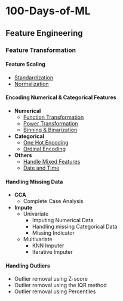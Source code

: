 # 100-Days-of-ML


## Feature Engineering 

### Feature Transformation 
#### Feature Scaling
  - [Standardization](https://github.com/Rudra-G-23/100-Days-of-ML/tree/main/003-feature-engineering/feature-transformation/feature-scaling/D024-standardization)
  - [Normalization](https://github.com/Rudra-G-23/100-Days-of-ML/tree/main/003-feature-engineering/feature-transformation/feature-scaling/D025-normalization)
#### Encoding Numerical & Categorical Features
  - **Numerical**
    - [Function Transformation](https://github.com/Rudra-G-23/100-Days-of-ML/tree/main/003-feature-engineering/feature-transformation/encoding-numerical-and-categorical-features/D030-function-transformer)
    - [Power Transformation](https://github.com/Rudra-G-23/100-Days-of-ML/tree/main/003-feature-engineering/feature-transformation/encoding-numerical-and-categorical-features/D031-power-transformer)
    - [Binning & Binarization](https://github.com/Rudra-G-23/100-Days-of-ML/tree/main/003-feature-engineering/feature-transformation/encoding-numerical-and-categorical-features/D032-binning-and-binarization)
  - **Categorical**
    - [One Hot Encoding](https://github.com/Rudra-G-23/100-Days-of-ML/tree/main/003-feature-engineering/feature-transformation/encoding-numerical-and-categorical-features/D027-one-hot-encoding)
    - [Ordinal Encoding](https://github.com/Rudra-G-23/100-Days-of-ML/tree/main/003-feature-engineering/feature-transformation/encoding-numerical-and-categorical-features/D026-ordinal-encoding)
  - **Others**
    - [Handle Mixed Features](https://github.com/Rudra-G-23/100-Days-of-ML/tree/main/003-feature-engineering/feature-transformation/encoding-numerical-and-categorical-features/D033-handling-mixed-variables)
    - [Date and Time](http://github.com/Rudra-G-23/100-Days-of-ML/tree/main/003-feature-engineering/feature-transformation/encoding-numerical-and-categorical-features/D034-handling-date-and-time)
#### Handling Missing Data
- **CCA**
  - Complete Case Analysis
- **Impute**
    - Univariate
      - Imputing Numerical Data
      - Handling missing Categorical Data
      - Missing Indicator
    - Multivariate
      - KNN Imputer
      - Iterative Imputer
#### Handling Outliers
- Outlier removal using Z-score
- Outlier removal using the IQR method
- Outlier removal using Percentiles
